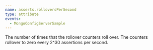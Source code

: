 ```yaml
---
name: asserts.rolloversPerSecond
type: attribute
events:
  - MongoConfigServerSample
---
```


The number of times that the rollover counters roll over. The counters rollover to zero every 2^30 assertions per second.